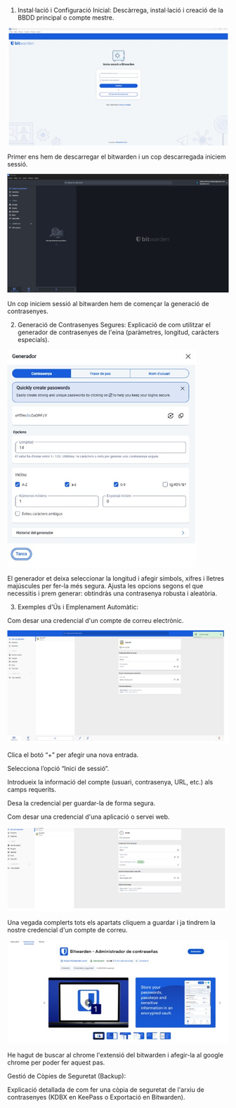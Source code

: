 1. Instal·lació i Configuració Inicial: Descàrrega, instal·lació i creació de la BBDD principal o compte mestre.

![foto](img/bitwarden1.jpg)

Primer ens hem de descarregar el bitwarden i un cop descarregada iniciem sessió.

![foto](img/bitwarden2.jpg)

Un cop iniciem sessió al bitwarden hem de començar la generació de contrasenyes.


2. Generació de Contrasenyes Segures: Explicació de com utilitzar el generador de contrasenyes de l'eina (paràmetres, longitud, caràcters especials).

![foto](img/bitwarden3.jpg)

El generador et deixa seleccionar la longitud i afegir símbols, xifres i lletres majúscules per fer-la més segura. Ajusta les opcions segons el que necessitis i prem generar: obtindràs una contrasenya robusta i aleatòria.


3. Exemples d'Ús i Emplenament Automàtic:

Com desar una credencial d'un compte de correu electrònic.

![foto](img/bitwarden4.jpg)

Clica el botó “+” per afegir una nova entrada.

Selecciona l’opció “Inici de sessió”.

Introdueix la informació del compte (usuari, contrasenya, URL, etc.) als camps requerits.

Desa la credencial per guardar-la de forma segura.

Com desar una credencial d'una aplicació o servei web.

![foto](img/bitwarden5.jpg)

Una vegada complerts tots els apartats cliquem a guardar i ja tindrem la nostre credencial d'un compte de correu.

![foto](img/bitwarden6.jpg)

He hagut de buscar al chrome l'extensió del bitwarden i afegir-la al google chrome per poder fer aquest pas. 

Gestió de Còpies de Seguretat (Backup):

Explicació detallada de com fer una còpia de seguretat de l'arxiu de contrasenyes (KDBX en KeePass o Exportació en Bitwarden).





